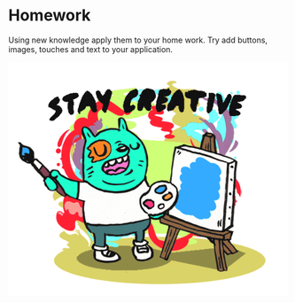 # Homework

Using new knowledge apply them to your home work. Try add buttons, images, touches and text to your application.

![ALT ScreenShot](./assets/creative.gif?raw=true)

